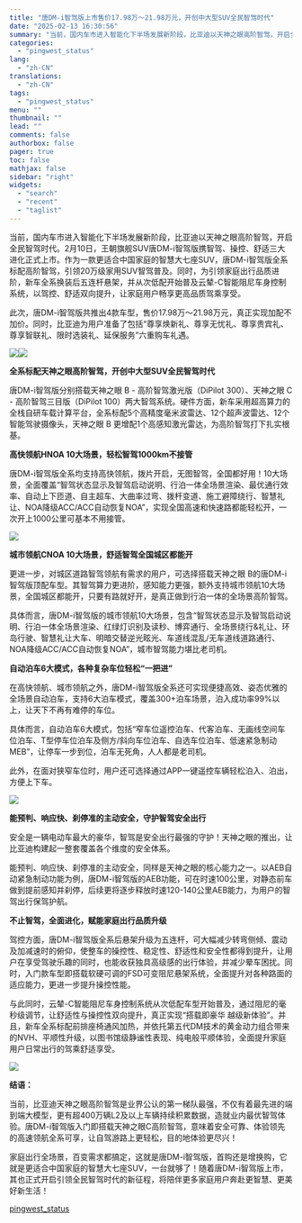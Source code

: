 ```yaml
---
title: "唐DM-i智驾版上市售价17.98万～21.98万元，开创中大型SUV全民智驾时代"
date: "2025-02-13 16:30:56"
summary: "当前，国内车市进入智能化下半场发展新阶段，比亚迪以天神之眼高阶智驾，开启全民智驾时代。2月10日，王..."
categories:
  - "pingwest_status"
lang:
  - "zh-CN"
translations:
  - "zh-CN"
tags:
  - "pingwest_status"
menu: ""
thumbnail: ""
lead: ""
comments: false
authorbox: false
pager: true
toc: false
mathjax: false
sidebar: "right"
widgets:
  - "search"
  - "recent"
  - "taglist"
---
```


当前，国内车市进入智能化下半场发展新阶段，比亚迪以天神之眼高阶智驾，开启全民智驾时代。2月10日，王朝旗舰SUV唐DM-i智驾版携智驾、操控、舒适三大进化正式上市。作为一款更适合中国家庭的智慧大七座SUV，唐DM-i智驾版全系标配高阶智驾，引领20万级家用SUV智驾普及。同时，为引领家庭出行品质进阶，新车全系换装后五连杆悬架，并从次低配开始普及云辇-C智能阻尼车身控制系统，以驾控、舒适双向提升，让家庭用户畅享更高品质驾乘享受。

此次，唐DM-i智驾版共推出4款车型，售价17.98万～21.98万元，真正实现加配不加价。同时，比亚迪为用户准备了包括“尊享焕新礼、尊享无忧礼、尊享贵宾礼、尊享智联礼、限时选装礼、延保服务”六重购车礼遇。

![](https://cdn.pingwest.com/portal/2025/02/13/portal/2025/02/13/cGG0Njpd9Sc4SMrJZ6RKZRD3N6Q8AXY6?x-oss-process=style/article-body)![](https://cdn.pingwest.com/portal/2025/02/13/portal/2025/02/13/4_hHRkph3SNT2JZ3iEawJXD15FfCYENy?x-oss-process=style/article-body)

**全系标配天神之眼高阶智驾，开创中大型SUV全民智驾时代**

唐DM-i智驾版分别搭载天神之眼 B - 高阶智驾激光版（DiPilot 300）、天神之眼 C - 高阶智驾三目版（DiPilot 100）两大智驾系统。硬件方面，新车采用超高算力的全栈自研车载计算平台，全系标配5个高精度毫米波雷达、12个超声波雷达、12个智能驾驶摄像头，天神之眼 B 更增配1个高感知激光雷达，为高阶智驾打下扎实根基。

**高快领航HNOA 10大场景，轻松智驾1000km不接管**

唐DM-i智驾版全系均支持高快领航，拨片开启，无图智驾，全国都好用！10大场景，全面覆盖“智驾状态显示及智驾启动说明、行泊一体全场景渲染、最优通行效率、自动上下匝道、自主超车、大曲率过弯、拨杆变道、施工避障绕行、智慧礼让、NOA降级ACC/ACC自动恢复NOA”，实现全国高速和快速路都能轻松开，一次开上1000公里可基本不用接管。

![](https://cdn.pingwest.com/portal/2025/02/13/portal/2025/02/13/4hxmjem15ne35b1z3TyBh5Wzr28HsPA5?x-oss-process=style/article-body)

**城市领航CNOA 10大场景，舒适智驾全国城区都能开**

更进一步，对城区道路智驾领航有需求的用户，可选择搭载天神之眼 B的唐DM-i智驾版顶配车型。其智驾算力更进阶，感知能力更强，额外支持城市领航10大场景，全国城区都能开，只要有路就好开，是真正做到行泊一体的全场景高阶智驾。

具体而言，唐DM-i智驾版的城市领航10大场景，包含“智驾状态显示及智驾启动说明、行泊一体全场景渲染、红绿灯识别及读秒、博弈通行、全场景绕行&礼让、环岛行驶、智慧礼让大车、明暗交替逆光眩光、车道线混乱/无车道线道路通行、NOA降级ACC/ACC自动恢复NOA”，城市智驾能力堪比老司机。

**自动泊车6大模式，各种复杂车位轻松“一把进”**

在高快领航、城市领航之外，唐DM-i智驾版全系还可实现便捷高效、姿态优雅的全场景自动泊车，支持6大泊车模式，覆盖300+泊车场景，泊入成功率99%以上，让天下不再有难停的车位。

具体而言，自动泊车6大模式，包括“窄车位遥控泊车、代客泊车、无画线空间车位泊车、T型停车位泊车及侧方/斜向车位泊车、自选车位泊车、低速紧急制动 MEB”，让停车一步到位，泊车无死角，人人都是老司机。

此外，在面对狭窄车位时，用户还可选择通过APP一键遥控车辆轻松泊入、泊出，方便上下车。

![](https://cdn.pingwest.com/portal/2025/02/13/portal/2025/02/13/d4W4y5JJ5aDWctmc_5t5kbiRf17j_TNj?x-oss-process=style/article-body)

**能预判、响应快、刹停准的主动安全，守护智驾安全出行**

安全是一辆电动车最大的豪华，智驾是安全出行最强的守护！天神之眼的推出，让比亚迪构建起一整套覆盖各个维度的安全体系。

能预判、响应快、刹停准的主动安全，同样是天神之眼的核心能力之一。以AEB自动紧急制动功能为例，唐DM-i智驾版的AEB功能，可在时速100公里，对静态前车做到提前感知并刹停，后续更将逐步释放时速120-140公里AEB能力，为用户的智驾出行保驾护航。

**不止智驾，全面进化，赋能家庭出行品质升级**

驾控方面，唐DM-i智驾版全系后悬架升级为五连杆，可大幅减少转弯侧倾、震动及加减速时的俯仰，使整车的操控性、稳定性、舒适性和安全性都得到提升，让用户在享受驾驶乐趣的同时，也能收获独具高级感的出行体验，并减少晕车困扰。同时，入门款车型即搭载软硬可调的FSD可变阻尼悬架系统，全面提升对各种路面的适应能力，更进一步提升操控性能。

与此同时，云辇-C智能阻尼车身控制系统从次低配车型开始普及，通过阻尼的毫秒级调节，让舒适性与操控性双向提升，真正实现“搭载即豪华 越级新体验”。并且，新车全系标配前排座椅通风加热，并依托第五代DM技术的黄金动力组合带来的NVH、平顺性升级，以图书馆级静谧性表现、纯电般平顺体验，全面提升家庭用户日常出行的驾乘舒适享受。

![](https://cdn.pingwest.com/portal/2025/02/13/portal/2025/02/13/CN1iWF8WJ5_BNC3Q3D5Aa75JFG9FYBMz?x-oss-process=style/article-body)

**结语：**

当前，比亚迪天神之眼高阶智驾是业界公认的第一梯队最强，不仅有着最先进的端到端大模型，更有超400万辆L2及以上车辆持续积累数据，造就业内最优智驾体验。唐DM-i智驾版入门即搭载天神之眼C高阶智驾，意味着安全可靠、体验领先的高速领航全系可享，让自驾游路上更轻松，目的地体验更尽兴！

家庭出行全场景，百变需求都搞定，这就是唐DM-i智驾版，首购还是增换购，它就是更适合中国家庭的智慧大七座SUV，一台就够了！随着唐DM-i智驾版上市，其也正式开启引领全民智驾时代的新征程，将陪伴更多家庭用户奔赴更智慧、更美好新生活！

[pingwest_status](https://www.pingwest.com/w/302316)
